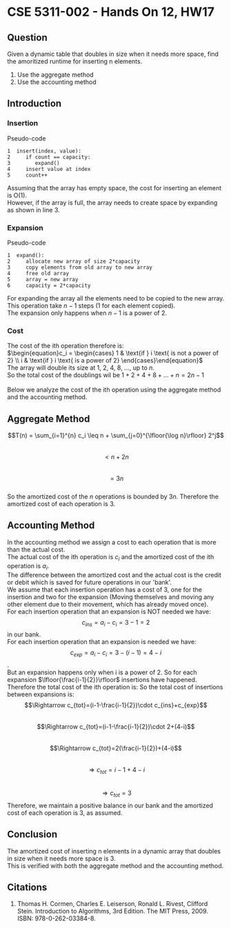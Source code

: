 # CSE 5311-002 - Hands On 12, HW17
## Question
Given a dynamic table that doubles in size when it needs more space, find the amoritized runtime for inserting n elements.
1. Use the aggregate method
2. Use the accounting method

## Introduction
### __Insertion__<br />
   Pseudo-code
 ```
1  insert(index, value):
2     if count == capacity:
3        expand()
4     insert value at index
5     count++
 ```
Assuming that the array has empty space, the cost for inserting an element is O(1). <br />
However, if the array is full, the array needs to create space by expanding as shown in line 3.
### __Expansion__<br/>
Pseudo-code
 ```
1  expand():
2     allocate new array of size 2*capacity
3     copy elements from old array to new array
4     free old array
5     array = new array
6     capacity = 2*capacity
 ```
For expanding the array all the elements need to be copied to the new array. This operation take $n-1$ steps (1 for each element copied). <br />
The expansion only happens when $n-1$ is a power of 2. <br />
### __Cost__<br />
The cost of the ith operation therefore is:<br />
$\begin{equation}c_i = \begin{cases} 1 & \text{if } i \text{ is not a power of 2} \\ i & \text{if } i \text{ is a power of 2} \end{cases}\end{equation}$<br />
The array will double its size at 1, 2, 4, 8, ..., up to $n$. <br />
So the total cost of the doublings wil be $1 + 2 + 4 + 8 + ... + n = 2n - 1$ <br /><br />
Below we analyze the cost of the ith operation using the aggregate method and the accounting method.
   
## __Aggregate Method__
$$T(n) = \sum_{i=1}^{n} c_i \leq n + \sum_{j=0}^{\lfloor{\log n}\rfloor} 2^j$$<br />
$$< n + 2n$$<br />
$$= 3n$$<br />
So the amortized cost of the $n$ operations is bounded by $3n$. Therefore the amortized cost of each operation is $3$.


## __Accounting Method__
In the accounting method we assign a cost to each operation that is more than the actual cost. <br />
The actual cost of the ith operation is $c_i$ and the amortized cost of the ith operation is $a_i$. <br />
The difference between the amortized cost and the actual cost is the credit or debit which is saved for future operations in our 'bank'. <br />
We assume that each insertion operation has a cost of 3, one for the insertion and two for the expansion (Moving themselves and moving any other element due to their movement, which has already moved once). <br />
For each insertion operation that an expansion is NOT needed we have: $$c_{ins}=a_i-c_i = 3-1 = 2$$ in our bank. <br />
For each insertion operation that an expansion is needed we have: $$c_{exp}=a_i-c_i = 3-(i-1) = 4-i$$. <br />
But an expansion happens only when i is a power of 2. So for each expansion $\lfloor{\frac{i-1}{2}}\rfloor$ insertions have happened. <br />
Therefore the total cost of the ith operation is:
So the total cost of insertions between expansions is: 
$$\Rightarrow c_{tot}=(i-1-\frac{i-1}{2})\cdot c_{ins}+c_{exp}$$<br />
$$\Rightarrow c_{tot}=(i-1-\frac{i-1}{2})\cdot 2+(4-i)$$<br />
$$\Rightarrow c_{tot}=2(\frac{i-1}{2})+(4-i)$$<br />
$$\Rightarrow c_{tot}=i-1+4-i$$<br />
$$\Rightarrow c_{tot}=3$$
Therefore, we maintain a positive balance in our bank and the amortized cost of each operation is 3, as assumed.

## Conclusion
The amortized cost of inserting n elements in a dynamic array that doubles in size when it needs more space is 3.<br />
This is verified with both the aggregate method and the accounting method.








## Citations
1. Thomas H. Cormen, Charles E. Leiserson, Ronald L. Rivest, Clifford Stein. Introduction to Algorithms, 3rd Edition. The MIT Press, 2009. ISBN: 978-0-262-03384-8.
